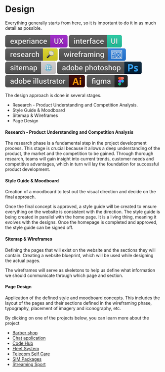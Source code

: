 # Design

Everything generally starts from here, so it is important to do it in as much detail as possible.

![Experiance](../assets//pills/experiance-ux.svg) ![Interface](../assets//pills/interface.svg) ![Research](../assets//pills/research.svg) ![Wireframing](../assets//pills/wireframing.svg) ![Sitemap](../assets//pills/sitemap.svg) ![Adobe Photoshop](../assets//pills/adobe-photoshop.svg) ![Adobe Illustrator](../assets//pills/adobe-illustrator.svg) ![Figma](../assets//pills/figma.svg)

The design approach is done in several stages.

- Research - Product Understanding and Competition Analysis.
- Style Guide & Moodboard
- Sitemap & Wireframes
- Page Design

#### Research - Product Understanding and Competition Analysis
The research phase is a fundamental step in the project development process. This stage is crucial because it allows a deep understanding of the product, the market and the competition to be gained. Through thorough research, teams will gain insight into current trends, customer needs and competitive advantages, which in turn will lay the foundation for successful product development.

#### Style Guide & Moodboard
Creation of a moodboard to test out the visual direction and decide on the final approach.

Once the final concept is approved, a style guide will be created to ensure everything on the website is consistent with the direction. The style guide is being created in parallel with the home page. It is a living thing, meaning it evolves with the designs. Once the homepage is completed and approved, the style guide can be signed off.

#### Sitemap & Wireframes
Defining the pages that will exist on the website and the sections they will contain. Creating a website blueprint, which will be used while designing the actual pages.

The wireframes will serve as skeletons to help us define what information we should communicate through which page and section.

#### Page Design
Application of the defined style and moodboard concepts. This includes the layout of the pages and their sections defined in the wireframing phase, typography, placement of imagery and iconography, etc.

By clicking on one of the projects below, you can learn more about the project

- [Barber shop](./barber-shop/)
- [Chat application](./chat/)
- [Code Hub](./code-hub/)
- [Fleet System](./fleet-system/)
- [Telecom Self Care](./self-care/)
- [SIM Packages](./sim-packages/)
- [Streaming Sport](./streaming-app/)